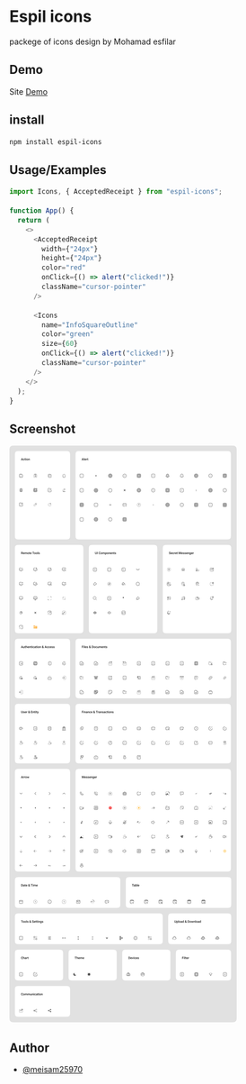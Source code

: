 # Espil icons

packege of icons design by Mohamad esfilar

## Demo

Site <a href="https://espil-icons.mv-team.ir">Demo</a>

## install

```bash
npm install espil-icons
```

## Usage/Examples

```js
import Icons, { AcceptedReceipt } from "espil-icons";

function App() {
  return (
    <>
      <AcceptedReceipt
        width={"24px"}
        height={"24px"}
        color="red"
        onClick={() => alert("clicked!")}
        className="cursor-pointer"
      />

      <Icons
        name="InfoSquareOutline"
        color="green"
        size={60}
        onClick={() => alert("clicked!")}
        className="cursor-pointer"
      />
    </>
  );
}
```

## Screenshot

![Icons](Icon-Pack.jpg)

## Author

- [@meisam25970](https://www.github.com/meisam25970)

